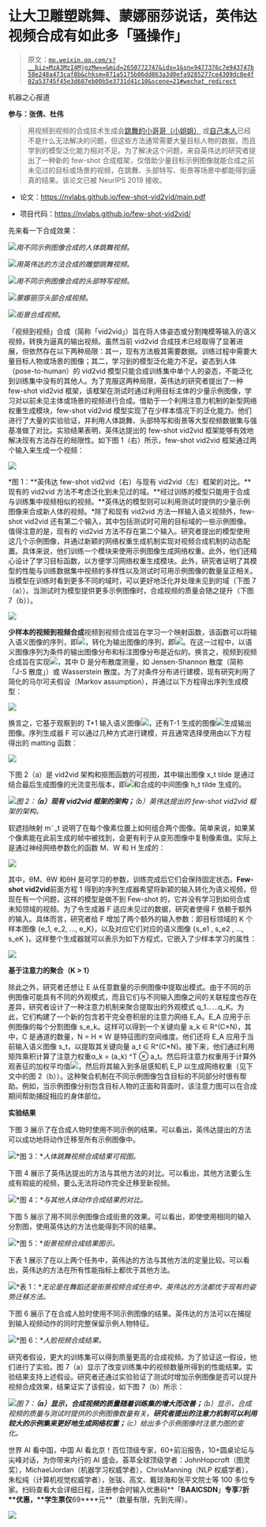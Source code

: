 # 让大卫雕塑跳舞、蒙娜丽莎说话，英伟达视频合成有如此多「骚操作」

> 原文：[`mp.weixin.qq.com/s?__biz=MzA3MzI4MjgzMw==&mid=2650772747&idx=1&sn=9477376c7e943747b58e248a473caf8b&chksm=871a5175b06dd863a3d0efa9285277ce4309dc0e4f02a53745f45e3d687eb00b5e3731d41c10&scene=21#wechat_redirect`](http://mp.weixin.qq.com/s?__biz=MzA3MzI4MjgzMw==&mid=2650772747&idx=1&sn=9477376c7e943747b58e248a473caf8b&chksm=871a5175b06dd863a3d0efa9285277ce4309dc0e4f02a53745f45e3d687eb00b5e3731d41c10&scene=21#wechat_redirect)

机器之心报道

**参与：张倩、杜伟**

> 用视频到视频的合成技术生成会[跳舞的小哥哥（小姐姐）](https://mp.weixin.qq.com/s?__biz=MzA3MzI4MjgzMw==&mid=2650747515&idx=2&sn=7be9d73323179eb994eac986d3949ef5&scene=21#wechat_redirect) 或[自己本人](https://mp.weixin.qq.com/s?__biz=MzA3MzI4MjgzMw==&mid=2650770958&idx=1&sn=d98f569a76bba7ef8dede58478ea5196&scene=21#wechat_redirect)已经不是什么无法解决的问题，但这些方法通常需要大量目标人物的数据，而且学到的模型泛化能力相对不足。为了解决这个问题，来自英伟达的研究者提出了一种新的 few-shot 合成框架，仅借助少量目标示例图像就能合成之前未见过的目标或场景的视频，在跳舞、头部特写、街景等场景中都能得到逼真的结果。该论文已被 NeurIPS 2019 接收。

*   论文：https://nvlabs.github.io/few-shot-vid2vid/main.pdf

*   项目代码：https://nvlabs.github.io/few-shot-vid2vid/

先来看一下合成效果：

![](img/0c7e3b94ee3d788a16e2b7ee89e6522a.jpg)*用不同示例图像合成的人体跳舞视频。*

![](img/7da1beaa1da3b03a9d31d0d25f4e75a8.jpg)*用英伟达的方法合成的雕塑跳舞视频。*

![](img/a9c96f9549887506ae9a4925aa6564fc.jpg)*用不同示例图像合成的头部特写视频。*

![](img/c9534542ed9a355fcc25a9473a060b89.jpg)*蒙娜丽莎头部合成视频。*

![](img/d9002b70330cc9996b8c57d60aaa4b7a.jpg)*街景合成视频。*

「视频到视频」合成（简称「vid2vid」）旨在将人体姿态或分割掩模等输入的语义视频，转换为逼真的输出视频。虽然当前 vid2vid 合成技术已经取得了显著进展，但依然存在以下两种局限：其一，现有方法极其需要数据。训练过程中需要大量目标人物或场景的图像；其二，学习到的模型泛化能力不足。姿态到人体（pose-to-human）的 vid2vid 模型只能合成训练集中单个人的姿态，不能泛化到训练集中没有的其他人。为了克服这两种局限，英伟达的研究者提出了一种 few-shot vid2vid 框架，该框架在测试时通过利用目标主体的少量示例图像，学习对以前未见主体或场景的视频进行合成。借助于一个利用注意力机制的新型网络权重生成模块，few-shot vid2vid 模型实现了在少样本情况下的泛化能力。他们进行了大量的实验验证，并利用人体跳舞、头部特写和街景等大型视频数据集与强基准做了对比。实验结果表明，英伟达提出的 few-shot vid2vid 框架能够有效地解决现有方法存在的局限性。如下图 1（右）所示，few-shot vid2vid 框架通过两个输入来生成一个视频：

![](img/28de4e3672a732ba2087f688e22318ff.jpg)

*图 1：**英伟达 few-shot vid2vid（右）与现有 vid2vid（左）框架的对比。**现有的 vid2vid 方法不考虑泛化到未见过的域。**经过训练的模型只能用于合成与训练集中视频相似的视频。**英伟达的模型则可以利用测试时提供的少量示例图像来合成新人体的视频。*除了和现有 vid2vid 方法一样输入语义视频外，few-shot vid2vid 还有第二个输入，其中包括测试时可用的目标域的一些示例图像。值得注意的是，现有的 vid2vid 方法不存在第二个输入。研究者提出的模型使用这几个示例图像，并通过新颖的网络权重生成机制实现对视频合成机制的动态配置。具体来说，他们训练一个模块来使用示例图像生成网络权重。此外，他们还精心设计了学习目标函数，以方便学习网络权重生成模块。此外，研究者证明了其模型的性能与训练数据集中视频的多样性以及测试时可用示例图像的数量呈正相关。当模型在训练时看到更多不同的域时，可以更好地泛化并处理未见到的域（下图 7（a））。当测试时为模型提供更多示例图像时，合成视频的质量会随之提升（下图 7（b））。

![](img/65cbc64e84655082116bef869c125b19.jpg)

**少样本的视频到视频合成**视频到视频合成旨在学习一个映射函数，该函数可以将输入语义图像的序列，即![](img/bc305f86c4f7d5a0eff2494f13c2111a.jpg)，转化为输出图像的序列，即![](img/b3cfc6d1be123d5a233c7fc556f8ffd5.jpg)。在这一过程中，以语义图像序列为条件的输出图像分布和标注图像分布是近似的。换言之，视频到视频合成旨在实现![](img/f058af4d47e3329533f95de88ea610be.jpg)，其中 D 是分布散度测量，如 Jensen-Shannon 散度（简称「J-S 散度」）或 Wasserstein 散度。为了对条件分布进行建模，现有研究利用了简化的马尔可夫假设（Markov assumption），并通过以下方程得出序列生成模型：

![](img/64ddd14c62a728b93de5d10812fdacda.jpg)

换言之，它基于观察到的 Τ+1 输入语义图像![](img/6d242100ef23712f066b8bbd0fc61b68.jpg)，还有Τ-1 生成的图像![](img/3c196b5e11e46a8b8c65952069778128.jpg)生成输出图像。序列生成器 F 可以通过几种方式进行建模，并且通常选择使用由以下方程得出的 matting 函数：

![](img/9a4dce4fc59d38ba2fd4937721a17454.jpg)

下图 2（a）是 vid2vid 架构和抠图函数的可视图，其中输出图像 x_t tilde 是通过结合最后生成图像的光流变形版本，即![](img/66abda81eda1e428f89da04271e6717f.jpg)和合成的中间图像 h_t tilde 生成的。

![](img/67cd3fab8f8dd4a96ea5a2f3f54d87ed.jpg)*图 2：**（a）现有 vid2vid 框架的架构；**（b）英伟达提出的 few-shot vid2vid 框架的架构。*

软遮挡映射 m˜_t 说明了在每个像素位置上如何组合两个图像。简单来说，如果某个像素能在此前生成的帧中被找到，会更有利于从变形图像中复制像素值。实际上是通过神经网络参数化的函数 M、W 和 H 生成的：

![](img/617c9d8cda65d5d09c7ba5bce9d16f01.jpg)

其中，θM、θW 和θH 是可学习的参数，训练完成后它们会保持固定状态。**Few-shot vid2vid**前面方程 1 得到的序列生成器希望将新颖的输入转化为语义视频，但现在有一个问题，这样的模型是做不到 Few-shot 的，它并没有学习到如何合成未知领域的视频。为了令生成器 F 适应未见过的数据，研究者使得 F 依赖于额外的输入。具体而言，研究者给 F 增加了两个额外的输入参数：即目标领域的 K 个样本图像 {e_1, e_2, ..., e_K}，以及对应它们对应的语义图像 {s_e1 , s_e2 , ..., s_eK }。这样整个生成器就可以表示为如下方程式，它嵌入了少样本学习的属性：

![](img/3b01c8c55a93b7ded82a610881b8defe.jpg)

**基于注意力的聚合（K > 1）**

除此之外，研究者还想让 E 从任意数量的示例图像中提取出模式。由于不同的示例图像可能具有不同的外观模式，而且它们与不同输入图像之间的关联程度也存在差异，研究者设计了一种注意力机制来聚合提取出的外观模式 q_1……q_K。为此，它们构建了一个新的包含若干完全卷积层的注意力网络 E_A。E_A 应用于示例图像的每个分割图像 s_e_k。这样可以得到一个关键向量 a_k ∈ R^(C×N)，其中，C 是通道的数量，N = H × W 是特征图的空间维度。他们还将 E_A 应用于当前输入语义图像 s_t，以提取其关键向量 a_t ∈ R^(C×N)。接下来，他们通过利用矩阵乘积计算了注意力权重α_k = (a_k) ^T ⊗ a_t。然后将注意力权重用于计算外观表征的加权平均值![](img/2296ad8f83707db2942a8d5d727b3983.jpg)，然后将其输入到多层感知机 E_P 以生成网络权重（见下文中的图 2（b））。这种聚合机制在不同示例图像包含目标的不同部分时很有帮助。例如，当示例图像分别包含目标人物的正面和背面时，该注意力图可以在合成期间帮助捕捉相应的身体部位。

**实验结果**

下图 3 展示了在合成人物时使用不同示例的结果。可以看出，英伟达提出的方法可以成功地将动作迁移至所有示例图像中。

![](img/92990ea2920054dfeff494fd17cf182d.jpg)*图 3：**人体跳舞视频合成结果可视图。*

下图 4 展示了英伟达提出的方法与其他方法的对比。可以看出，其他方法要么生成有瑕疵的视频，要么无法将动作完全迁移至新视频。

![](img/7462822733466661c15f9289e6cde8f0.jpg)*图 4：**与其他人体动作合成结果的对比。*

下图 5 展示了用不同示例图像合成街景的效果。可以看出，即使使用相同的输入分割图，使用英伟达的方法也能得到不同的结果。

![](img/382c4d75b4c30070a8b0cdd35b6b7ec7.jpg)*图 5：**街景视频合成结果图示。*

下表 1 展示了在以上两个任务中，英伟达的方法与其他方法的定量比较。可以看出，英伟达的方法在所有性能指标上都优于其他方法。

![](img/ae85b430d123250bbf092919f8f86a4b.jpg)*表 1：**无论是在舞蹈还是街景视频合成任务中，英伟达的方法都优于现有的姿势迁移方法。*

下图 6 展示了在合成人脸时使用不同示例图像的结果。英伟达的方法可以在捕捉到输入视频动作的同时完整保留示例人物特征。

![](img/75f083b4428ff6eb25237974bef9ceed.jpg)*图 6：**人脸视频合成结果。*

研究者假设，更大的训练集可以得到质量更高的合成视频。为了验证这一假设，他们进行了实验。图 7（a）显示了改变训练集中的视频数量所得到的性能结果。实验结果支持上述假设。研究者还通过实验验证了测试时增加示例图像是否可以提升视频合成效果，结果证实了该假设，如下图 7（b）所示：

![](img/8d392bb24494a559a9003fd85d9ec646.jpg)*图 7：**（a）显示，合成视频的质量随着训练集的增大而改善；**（b）显示，合成视频的质量与测试时提供的示例图像数量有关。**研究者提出的注意力机制可以利用较大的示例集来更好地生成网络权重；**（c）给出多个示例图像时注意力图的变化。*

世界 AI 看中国，中国 AI 看北京！百位顶级专家，60+前沿报告，10+圆桌论坛与尖峰对话，为你带来内行的 AI 盛会。荟萃全球顶级学者：JohnHopcroft（图灵奖），MichaelJordan（机器学习权威学者），ChrisManning（NLP 权威学者），朱松纯（计算机视觉权威学者），张钹、高文、戴琼海和张平文院士等 100 多位专家。扫码查看大会详细日程，注册参会时输入优惠码**「****BAAICSDN****」**专享**7****折**优惠，**学生票仅****69****元**（数量有限，先到先得）。

![](img/f45481c072ce361928eaf2af4dfea6b1.jpg)